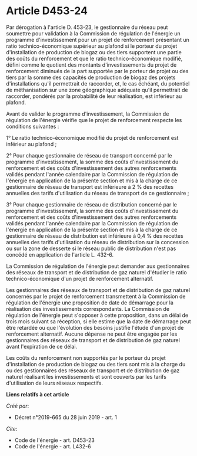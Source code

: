 # Article D453-24

Par dérogation à l'article D. 453-23, le gestionnaire du réseau peut soumettre pour validation à la Commission de régulation
de l'énergie un programme d'investissement pour un projet de renforcement présentant un ratio technico-économique supérieur
au plafond si le porteur du projet d'installation de production de biogaz ou des tiers supportent une partie des coûts du
renforcement et que le ratio technico-économique modifié, défini comme le quotient des montants d'investissements du projet
de renforcement diminués de la part supportée par le porteur de projet ou des tiers par la somme des capacités de production
de biogaz des projets d'installations qu'il permettrait de raccorder, et, le cas échéant, du potentiel de méthanisation sur
une zone géographique adéquate qu'il permettrait de raccorder, pondérés par la probabilité de leur réalisation, est inférieur
au plafond. 

Avant de valider le programme d'investissement, la Commission de régulation de l'énergie vérifie que le projet de
renforcement respecte les conditions suivantes : 

1° Le ratio technico-économique modifié du projet de renforcement est inférieur au plafond ; 

2° Pour chaque gestionnaire de réseau de transport concerné par le programme d'investissement, la somme des coûts
d'investissement du renforcement et des coûts d'investissement des autres renforcements validés pendant l'année calendaire
par la Commission de régulation de l'énergie en application de la présente section et mis à la charge de ce gestionnaire de
réseau de transport est inférieure à 2 % des recettes annuelles des tarifs d'utilisation du réseau de transport de ce
gestionnaire ; 

3° Pour chaque gestionnaire de réseau de distribution concerné par le programme d'investissement, la somme des coûts
d'investissement du renforcement et des coûts d'investissement des autres renforcements validés pendant l'année calendaire
par la Commission de régulation de l'énergie en application de la présente section et mis à la charge de ce gestionnaire de
réseau de distribution est inférieure à 0,4 % des recettes annuelles des tarifs d'utilisation du réseau de distribution sur
la concession ou sur la zone de desserte si le réseau public de distribution n'est pas concédé en application de l'article L.
432-6. 

La Commission de régulation de l'énergie peut demander aux gestionnaires des réseaux de transport et de distribution de gaz
naturel d'étudier le ratio technico-économique d'un projet de renforcement alternatif. 

Les gestionnaires des réseaux de transport et de distribution de gaz naturel concernés par le projet de renforcement
transmettent à la Commission de régulation de l'énergie une proposition de date de démarrage pour la réalisation des
investissements correspondants. La Commission de régulation de l'énergie peut s'opposer à cette proposition, dans un délai de
trois mois suivant sa réception, si elle estime que la date de démarrage peut être retardée ou que l'évolution des besoins
justifie l'étude d'un projet de renforcement alternatif. Aucune dépense ne peut être engagée par les gestionnaires des
réseaux de transport et de distribution de gaz naturel avant l'expiration de ce délai. 

Les coûts du renforcement non supportés par le porteur du projet d'installation de production de biogaz ou des tiers sont mis
à la charge du ou des gestionnaires des réseaux de transport et de distribution de gaz naturel réalisant les investissements
et sont couverts par les tarifs d'utilisation de leurs réseaux respectifs.

**Liens relatifs à cet article**

_Créé par_:

  - Décret n°2019-665 du 28 juin 2019 - art. 1

_Cite_:

  - Code de l'énergie - art. D453-23
  - Code de l'énergie - art. L432-6
